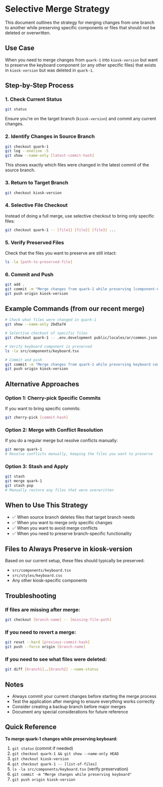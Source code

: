# Selective Merge Strategy

This document outlines the strategy for merging changes from one branch to another while preserving specific components or files that should not be deleted or overwritten.

## Use Case
When you need to merge changes from `quark-1` into `kiosk-version` but want to preserve the keyboard component (or any other specific files) that exists in `kiosk-version` but was deleted in `quark-1`.

## Step-by-Step Process

### 1. Check Current Status
```bash
git status
```
Ensure you're on the target branch (`kiosk-version`) and commit any current changes.

### 2. Identify Changes in Source Branch
```bash
git checkout quark-1
git log --oneline -5
git show --name-only [latest-commit-hash]
```
This shows exactly which files were changed in the latest commit of the source branch.

### 3. Return to Target Branch
```bash
git checkout kiosk-version
```

### 4. Selective File Checkout
Instead of doing a full merge, use selective checkout to bring only specific files:
```bash
git checkout quark-1 -- [file1] [file2] [file3] ...
```

### 5. Verify Preserved Files
Check that the files you want to preserve are still intact:
```bash
ls -la [path-to-preserved-file]
```

### 6. Commit and Push
```bash
git add .
git commit -m "Merge changes from quark-1 while preserving [component-name]"
git push origin kiosk-version
```

## Example Commands (from our recent merge)

```bash
# Check what files were changed in quark-1
git show --name-only 2bd5a74

# Selective checkout of specific files
git checkout quark-1 -- .env.development public/locales/ar/common.json public/locales/en/common.json public/video/answer.mp4 src/components/New\ pages/NewLayout.tsx src/components/client-assessment.tsx src/components/condition-questionnaire.tsx src/components/questionnaire-summary.tsx

# Verify keyboard component is preserved
ls -la src/components/keyboard.tsx

# Commit and push
git commit -m "Merge changes from quark-1 while preserving keyboard component"
git push origin kiosk-version
```

## Alternative Approaches

### Option 1: Cherry-pick Specific Commits
If you want to bring specific commits:
```bash
git cherry-pick [commit-hash]
```

### Option 2: Merge with Conflict Resolution
If you do a regular merge but resolve conflicts manually:
```bash
git merge quark-1
# Resolve conflicts manually, keeping the files you want to preserve
```

### Option 3: Stash and Apply
```bash
git stash
git merge quark-1
git stash pop
# Manually restore any files that were overwritten
```

## When to Use This Strategy

- ✅ When source branch deletes files that target branch needs
- ✅ When you want to merge only specific changes
- ✅ When you want to avoid merge conflicts
- ✅ When you need to preserve branch-specific functionality

## Files to Always Preserve in kiosk-version

Based on our current setup, these files should typically be preserved:
- `src/components/keyboard.tsx`
- `src/styles/keyboard.css`
- Any other kiosk-specific components

## Troubleshooting

### If files are missing after merge:
```bash
git checkout [branch-name] -- [missing-file-path]
```

### If you need to revert a merge:
```bash
git reset --hard [previous-commit-hash]
git push --force origin [branch-name]
```

### If you need to see what files were deleted:
```bash
git diff [branch1]..[branch2] --name-status
```

## Notes

- Always commit your current changes before starting the merge process
- Test the application after merging to ensure everything works correctly
- Consider creating a backup branch before major merges
- Document any special considerations for future reference

## Quick Reference

**To merge quark-1 changes while preserving keyboard:**
1. `git status` (commit if needed)
2. `git checkout quark-1 && git show --name-only HEAD`
3. `git checkout kiosk-version`
4. `git checkout quark-1 -- [list-of-files]`
5. `ls -la src/components/keyboard.tsx` (verify preservation)
6. `git commit -m "Merge changes while preserving keyboard"`
7. `git push origin kiosk-version`
